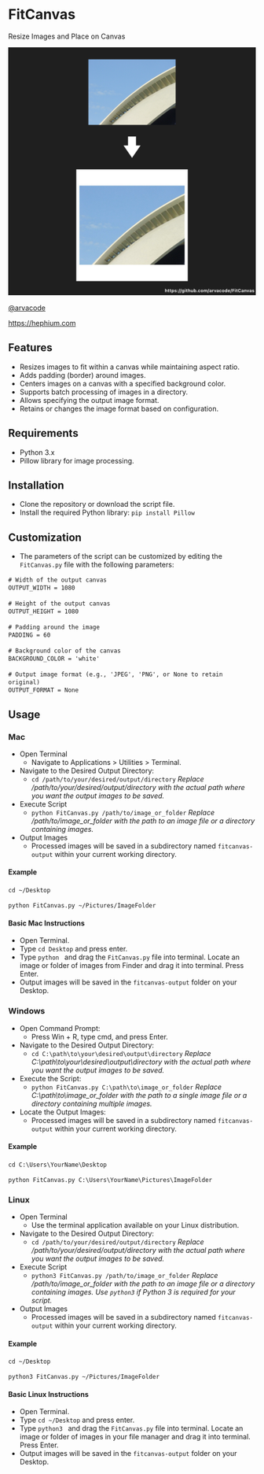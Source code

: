 # FitCanvas
Resize Images and Place on Canvas

![sample image](sample.png)

[@arvacode](https://instagram.com/arvacode)

https://hephium.com

## Features

* Resizes images to fit within a canvas while maintaining aspect ratio.
* Adds padding (border) around images.
* Centers images on a canvas with a specified background color.
* Supports batch processing of images in a directory.
* Allows specifying the output image format.
* Retains or changes the image format based on configuration.

## Requirements

* Python 3.x
* Pillow library for image processing.

## Installation

* Clone the repository or download the script file.
* Install the required Python library: `pip install Pillow`

## Customization
* The parameters of the script can be customized by editing the `FitCanvas.py` file with the following parameters:
```
# Width of the output canvas
OUTPUT_WIDTH = 1080

# Height of the output canvas
OUTPUT_HEIGHT = 1080

# Padding around the image
PADDING = 60

# Background color of the canvas
BACKGROUND_COLOR = 'white'

# Output image format (e.g., 'JPEG', 'PNG', or None to retain original)
OUTPUT_FORMAT = None
```

## Usage

### Mac

* Open Terminal
  * Navigate to Applications > Utilities > Terminal.
* Navigate to the Desired Output Directory:
  * `cd /path/to/your/desired/output/directory` *Replace /path/to/your/desired/output/directory with the actual path where you want the output images to be saved.*
* Execute Script
  * `python FitCanvas.py /path/to/image_or_folder` *Replace /path/to/image_or_folder with the path to an image file or a directory containing images.*
* Output Images
  * Processed images will be saved in a subdirectory named `fitcanvas-output` within your current working directory.

#### Example
`cd ~/Desktop`

`python FitCanvas.py ~/Pictures/ImageFolder`

#### Basic Mac Instructions
* Open Terminal.
* Type `cd Desktop` and press enter.
* Type `python ` and drag the `FitCanvas.py` file into terminal. Locate an image or folder of images from Finder and drag it into terminal. Press Enter.
* Output images will be saved in the `fitcanvas-output` folder on your Desktop.

### Windows

* Open Command Prompt:
  * Press Win + R, type cmd, and press Enter.
* Navigate to the Desired Output Directory:
  * `cd C:\path\to\your\desired\output\directory` *Replace C:\path\to\your\desired\output\directory with the actual path where you want the output images to be saved.*
* Execute the Script:
  * `python FitCanvas.py C:\path\to\image_or_folder` *Replace C:\path\to\image_or_folder with the path to a single image file or a directory containing multiple images.*
* Locate the Output Images:
  * Processed images will be saved in a subdirectory named `fitcanvas-output` within your current working directory.

#### Example
`cd C:\Users\YourName\Desktop`

`python FitCanvas.py C:\Users\YourName\Pictures\ImageFolder`

### Linux

* Open Terminal
  * Use the terminal application available on your Linux distribution.
* Navigate to the Desired Output Directory:
  * `cd /path/to/your/desired/output/directory` *Replace /path/to/your/desired/output/directory with the actual path where you want the output images to be saved.*
* Execute Script
  * `python3 FitCanvas.py /path/to/image_or_folder` *Replace /path/to/image_or_folder with the path to an image file or a directory containing images. Use `python3` if Python 3 is required for your script.*
* Output Images
  * Processed images will be saved in a subdirectory named `fitcanvas-output` within your current working directory.

#### Example
`cd ~/Desktop`

`python3 FitCanvas.py ~/Pictures/ImageFolder`

#### Basic Linux Instructions
* Open Terminal.
* Type `cd ~/Desktop` and press enter.
* Type `python3 ` and drag the `FitCanvas.py` file into terminal. Locate an image or folder of images in your file manager and drag it into terminal. Press Enter.
* Output images will be saved in the `fitcanvas-output` folder on your Desktop.
